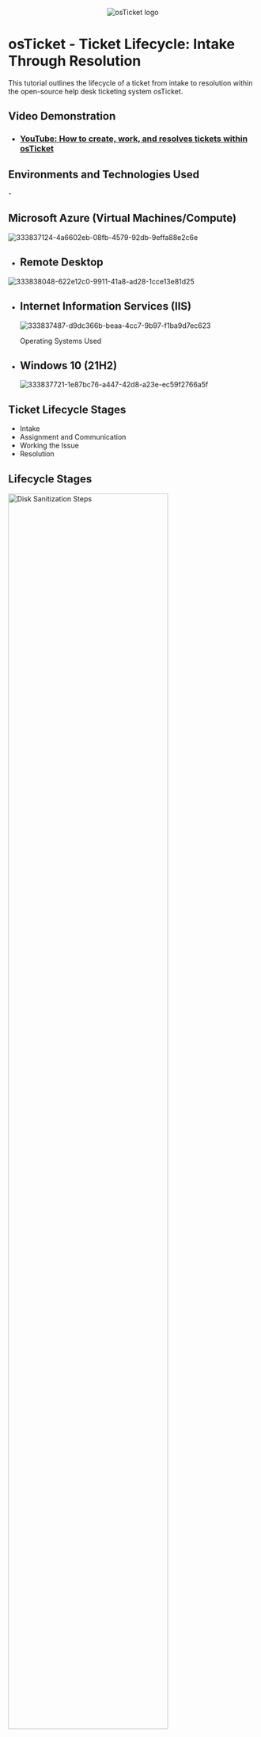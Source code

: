 <p align="center">
<img src="https://i.imgur.com/Clzj7Xs.png" alt="osTicket logo"/>
</p>

<h1>osTicket - Ticket Lifecycle: Intake Through Resolution</h1>
This tutorial outlines the lifecycle of a ticket from intake to resolution within the open-source help desk ticketing system osTicket.<br />


<h2>Video Demonstration</h2>

- ### [YouTube: How to create, work, and resolves tickets within osTicket](https://www.youtube.com)

<h2>Environments and Technologies Used</h2>

 -<h2>Microsoft Azure (Virtual Machines/Compute)</h2>
    ![333837124-4a6602eb-08fb-4579-92db-9effa88e2c6e](https://github.com/hardik1017/osTicket-Ticket-Lifecycle-Examples/assets/170269652/32aa0203-e4f1-4c50-98a4-f4dacbd65d05)
  <p>

- <h2>Remote Desktop</h2>
 ![333838048-622e12c0-9911-41a8-ad28-1cce13e81d25](https://github.com/hardik1017/osTicket-Ticket-Lifecycle-Examples/assets/170269652/46133d82-cbb0-4e52-8c79-8f4e5a0d68d7)
   <p>

- <h2>Internet Information Services (IIS)</h2>
  
     ![333837487-d9dc366b-beaa-4cc7-9b97-f1ba9d7ec623](https://github.com/hardik1017/osTicket-Ticket-Lifecycle-Examples/assets/170269652/fd5c055d-ff2f-4a8c-992f-22e7e483d7e2)
   

    
   
  Operating Systems Used </h2>


   

- <h2>Windows 10</b> (21H2)</h2>
  
   ![333837721-1e87bc76-a447-42d8-a23e-ec59f2766a5f](https://github.com/hardik1017/osTicket-Ticket-Lifecycle-Examples/assets/170269652/f278381a-1390-48c4-a692-8ba308ce7423)

<h2>Ticket Lifecycle Stages</h2>

- Intake
- Assignment and Communication
- Working the Issue
- Resolution

<h2>Lifecycle Stages</h2>

<p>
<img src="https://i.imgur.com/DJmEXEB.png" height="80%" width="80%" alt="Disk Sanitization Steps"/>
</p>
<p>
Lorem ipsum dolor sit amet, consectetur adipiscing elit, sed do eiusmod tempor incididunt ut labore et dolore magna aliqua. Ut enim ad minim veniam, quis nostrud exercitation ullamco laboris nisi ut aliquip ex ea commodo consequat. Duis aute irure dolor in reprehenderit in voluptate velit esse cillum dolore eu fugiat nulla pariatur.
</p>
<br />

<p>
<img src="https://i.imgur.com/DJmEXEB.png" height="80%" width="80%" alt="Disk Sanitization Steps"/>
</p>
<p>
Lorem ipsum dolor sit amet, consectetur adipiscing elit, sed do eiusmod tempor incididunt ut labore et dolore magna aliqua. Ut enim ad minim veniam, quis nostrud exercitation ullamco laboris nisi ut aliquip ex ea commodo consequat. Duis aute irure dolor in reprehenderit in voluptate velit esse cillum dolore eu fugiat nulla pariatur.
</p>
<br />

<p>
<img src="https://i.imgur.com/DJmEXEB.png" height="80%" width="80%" alt="Disk Sanitization Steps"/>
</p>
<p>
Lorem ipsum dolor sit amet, consectetur adipiscing elit, sed do eiusmod tempor incididunt ut labore et dolore magna aliqua. Ut enim ad minim veniam, quis nostrud exercitation ullamco laboris nisi ut aliquip ex ea commodo consequat. Duis aute irure dolor in reprehenderit in voluptate velit esse cillum dolore eu fugiat nulla pariatur.
</p>
<br />
